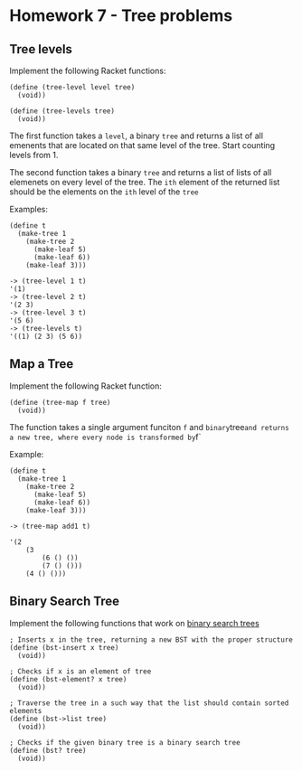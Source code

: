 # Homework 7 - Tree problems

## Tree levels

Implement the following Racket functions:

```racket
(define (tree-level level tree)
  (void))

(define (tree-levels tree)
  (void))
```

The first function takes a `level`, a binary `tree` and returns a list of all emenents that are located on that same level of the tree. Start counting levels from 1.

The second function takes a binary `tree` and returns a list of lists of all elemenets on every level of the tree. The `ith` element of the returned list should be the elements on the `ith` level of the `tree`

Examples:

```racket
(define t
  (make-tree 1
    (make-tree 2
      (make-leaf 5)
      (make-leaf 6))
    (make-leaf 3)))

-> (tree-level 1 t)
'(1)
-> (tree-level 2 t)
'(2 3)
-> (tree-level 3 t)
'(5 6)
-> (tree-levels t)
'((1) (2 3) (5 6))
```

## Map a Tree

Implement the following Racket function:

```racket
(define (tree-map f tree)
  (void))
```

The function takes a single argument funciton `f` and ` binary `tree` and returns a new tree, where every node is transformed by `f`

Example:

```racket
(define t
  (make-tree 1
    (make-tree 2
      (make-leaf 5)
      (make-leaf 6))
    (make-leaf 3)))

-> (tree-map add1 t)

'(2
    (3
        (6 () ())
        (7 () ()))
    (4 () ()))
```

## Binary Search Tree

Implement the following functions that work on [binary search trees](https://en.wikipedia.org/wiki/Binary_search_tree)

```racket
; Inserts x in the tree, returning a new BST with the proper structure
(define (bst-insert x tree)
  (void))

; Checks if x is an element of tree
(define (bst-element? x tree)
  (void))

; Traverse the tree in a such way that the list should contain sorted elements
(define (bst->list tree)
  (void))

; Checks if the given binary tree is a binary search tree
(define (bst? tree)
  (void))
```
